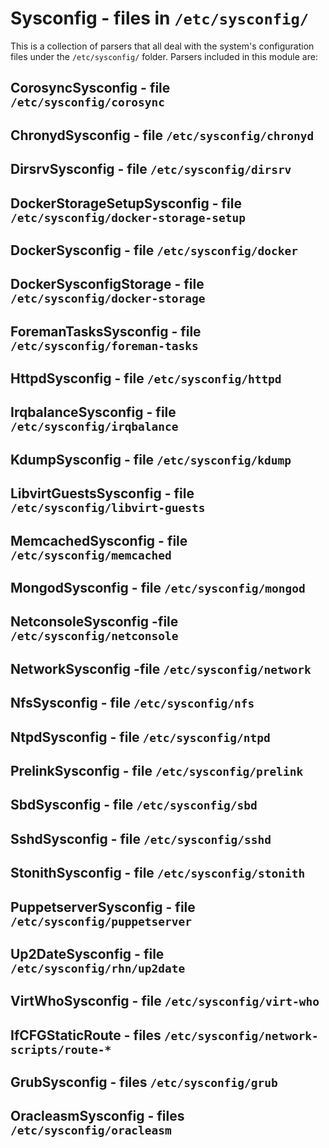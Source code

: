 Sysconfig - files in ``/etc/sysconfig/``
========================================

This is a collection of parsers that all deal with the system's configuration
files under the ``/etc/sysconfig/`` folder.  Parsers included in this module
are:

CorosyncSysconfig - file ``/etc/sysconfig/corosync``
----------------------------------------------------

ChronydSysconfig - file ``/etc/sysconfig/chronyd``
--------------------------------------------------

DirsrvSysconfig - file ``/etc/sysconfig/dirsrv``
------------------------------------------------

DockerStorageSetupSysconfig - file ``/etc/sysconfig/docker-storage-setup``
--------------------------------------------------------------------------

DockerSysconfig - file ``/etc/sysconfig/docker``
------------------------------------------------

DockerSysconfigStorage - file ``/etc/sysconfig/docker-storage``
---------------------------------------------------------------

ForemanTasksSysconfig - file ``/etc/sysconfig/foreman-tasks``
-------------------------------------------------------------

HttpdSysconfig - file ``/etc/sysconfig/httpd``
----------------------------------------------

IrqbalanceSysconfig - file ``/etc/sysconfig/irqbalance``
--------------------------------------------------------

KdumpSysconfig - file ``/etc/sysconfig/kdump``
----------------------------------------------

LibvirtGuestsSysconfig - file ``/etc/sysconfig/libvirt-guests``
---------------------------------------------------------------

MemcachedSysconfig - file ``/etc/sysconfig/memcached``
------------------------------------------------------

MongodSysconfig - file ``/etc/sysconfig/mongod``
------------------------------------------------

NetconsoleSysconfig -file ``/etc/sysconfig/netconsole``
-------------------------------------------------------

NetworkSysconfig -file ``/etc/sysconfig/network``
-------------------------------------------------

NfsSysconfig - file ``/etc/sysconfig/nfs``
------------------------------------------

NtpdSysconfig - file ``/etc/sysconfig/ntpd``
--------------------------------------------

PrelinkSysconfig - file ``/etc/sysconfig/prelink``
--------------------------------------------------

SbdSysconfig - file ``/etc/sysconfig/sbd``
------------------------------------------

SshdSysconfig - file ``/etc/sysconfig/sshd``
--------------------------------------------

StonithSysconfig - file ``/etc/sysconfig/stonith``
--------------------------------------------------

PuppetserverSysconfig - file ``/etc/sysconfig/puppetserver``
------------------------------------------------------------

Up2DateSysconfig - file ``/etc/sysconfig/rhn/up2date``
------------------------------------------------------

VirtWhoSysconfig - file ``/etc/sysconfig/virt-who``
---------------------------------------------------

IfCFGStaticRoute - files ``/etc/sysconfig/network-scripts/route-*``
-------------------------------------------------------------------

GrubSysconfig - files ``/etc/sysconfig/grub``
---------------------------------------------

OracleasmSysconfig - files ``/etc/sysconfig/oracleasm``
-------------------------------------------------------